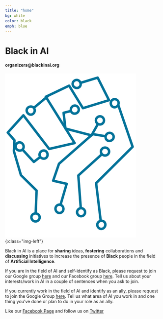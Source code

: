```yaml
---
title: "home"
bg: white
color: black
emph: blue
---
```


# Black in AI 

#### __organizers@blackinai.org__

![Black-in-ai](img/blackinai.png){:class="img-left"}



Black in AI is a place for __sharing__ ideas, __fostering__ collaborations and __discussing__ initiatives to increase the presence of __Black__ people in the field of __Artificial Intelligence__. 

If you are in the field of AI and self-identify as Black, please request to join our Google group [here](https://groups.google.com/forum/#!forum/black-in-ai) and our Facebook group [here](https://www.facebook.com/groups/250631148730672/?ref=bookmarks). Tell us about your interests/work in AI in a couple of sentences when you ask to join. 

If you currently work in the field of AI and identify as an ally, please request to join the Google Group [here](https://groups.google.com/forum/#!forum/black-in-ai). Tell us what area of AI you work in and one thing you've done or plan to do in your role as an ally.

Like our [Facebook Page](https://www.facebook.com/blackinai/) and follow us on [Twitter](https://twitter.com/black_in_ai)